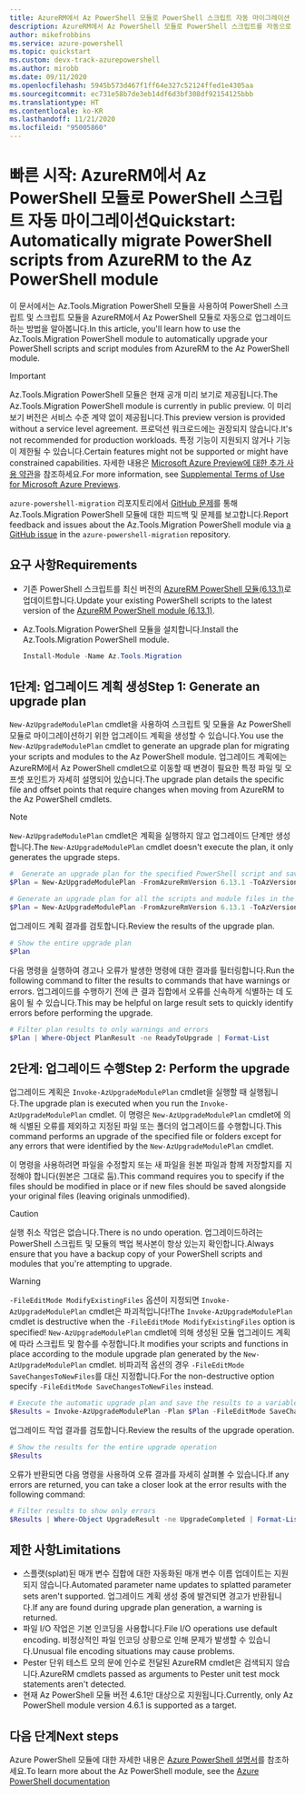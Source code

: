 ```yaml
---
title: AzureRM에서 Az PowerShell 모듈로 PowerShell 스크립트 자동 마이그레이션
description: AzureRM에서 Az PowerShell 모듈로 PowerShell 스크립트를 자동으로 마이그레이션하는 방법을 알아봅니다.
author: mikefrobbins
ms.service: azure-powershell
ms.topic: quickstart
ms.custom: devx-track-azurepowershell
ms.author: mirobb
ms.date: 09/11/2020
ms.openlocfilehash: 5945b573d467f1ff64e327c52124ffed1e4305aa
ms.sourcegitcommit: ec731e58b7de3eb14df6d3bf308df92154125bbb
ms.translationtype: HT
ms.contentlocale: ko-KR
ms.lasthandoff: 11/21/2020
ms.locfileid: "95005860"
---
```

# <a name="quickstart-automatically-migrate-powershell-scripts-from-azurerm-to-the-az-powershell-module"></a><span data-ttu-id="5b211-103">빠른 시작: AzureRM에서 Az PowerShell 모듈로 PowerShell 스크립트 자동 마이그레이션</span><span class="sxs-lookup"><span data-stu-id="5b211-103">Quickstart: Automatically migrate PowerShell scripts from AzureRM to the Az PowerShell module</span></span>

<span data-ttu-id="5b211-104">이 문서에서는 Az.Tools.Migration PowerShell 모듈을 사용하여 PowerShell 스크립트 및 스크립트 모듈을 AzureRM에서 Az PowerShell 모듈로 자동으로 업그레이드하는 방법을 알아봅니다.</span><span class="sxs-lookup"><span data-stu-id="5b211-104">In this article, you'll learn how to use the Az.Tools.Migration PowerShell module to automatically upgrade your PowerShell scripts and script modules from AzureRM to the Az PowerShell module.</span></span>

> [!IMPORTANT]
> <span data-ttu-id="5b211-105">Az.Tools.Migration PowerShell 모듈은 현재 공개 미리 보기로 제공됩니다.</span><span class="sxs-lookup"><span data-stu-id="5b211-105">The Az.Tools.Migration PowerShell module is currently in public preview.</span></span> <span data-ttu-id="5b211-106">이 미리 보기 버전은 서비스 수준 계약 없이 제공됩니다.</span><span class="sxs-lookup"><span data-stu-id="5b211-106">This preview version is provided without a service level agreement.</span></span> <span data-ttu-id="5b211-107">프로덕션 워크로드에는 권장되지 않습니다.</span><span class="sxs-lookup"><span data-stu-id="5b211-107">It's not recommended for production workloads.</span></span> <span data-ttu-id="5b211-108">특정 기능이 지원되지 않거나 기능이 제한될 수 있습니다.</span><span class="sxs-lookup"><span data-stu-id="5b211-108">Certain features might not be supported or might have constrained capabilities.</span></span> <span data-ttu-id="5b211-109">자세한 내용은 [Microsoft Azure Preview에 대한 추가 사용 약관](https://azure.microsoft.com/support/legal/preview-supplemental-terms/)을 참조하세요.</span><span class="sxs-lookup"><span data-stu-id="5b211-109">For more information, see [Supplemental Terms of Use for Microsoft Azure Previews](https://azure.microsoft.com/support/legal/preview-supplemental-terms/).</span></span>

<span data-ttu-id="5b211-110">`azure-powershell-migration` 리포지토리에서 [GitHub 문제](https://github.com/Azure/azure-powershell-migration/issues)를 통해 Az.Tools.Migration PowerShell 모듈에 대한 피드백 및 문제를 보고합니다.</span><span class="sxs-lookup"><span data-stu-id="5b211-110">Report feedback and issues about the Az.Tools.Migration PowerShell module via [a GitHub issue](https://github.com/Azure/azure-powershell-migration/issues) in the `azure-powershell-migration` repository.</span></span>

## <a name="requirements"></a><span data-ttu-id="5b211-111">요구 사항</span><span class="sxs-lookup"><span data-stu-id="5b211-111">Requirements</span></span>

* <span data-ttu-id="5b211-112">기존 PowerShell 스크립트를 최신 버전의 [AzureRM PowerShell 모듈(6.13.1)](https://github.com/Azure/azure-powershell/releases/tag/v6.13.1-November2018)로 업데이트합니다.</span><span class="sxs-lookup"><span data-stu-id="5b211-112">Update your existing PowerShell scripts to the latest version of the [AzureRM PowerShell module (6.13.1)](https://github.com/Azure/azure-powershell/releases/tag/v6.13.1-November2018).</span></span>
* <span data-ttu-id="5b211-113">Az.Tools.Migration PowerShell 모듈을 설치합니다.</span><span class="sxs-lookup"><span data-stu-id="5b211-113">Install the Az.Tools.Migration PowerShell module.</span></span>

  ```powershell
  Install-Module -Name Az.Tools.Migration
  ```

## <a name="step-1-generate-an-upgrade-plan"></a><span data-ttu-id="5b211-114">1단계: 업그레이드 계획 생성</span><span class="sxs-lookup"><span data-stu-id="5b211-114">Step 1: Generate an upgrade plan</span></span>

<span data-ttu-id="5b211-115">`New-AzUpgradeModulePlan` cmdlet을 사용하여 스크립트 및 모듈을 Az PowerShell 모듈로 마이그레이션하기 위한 업그레이드 계획을 생성할 수 있습니다.</span><span class="sxs-lookup"><span data-stu-id="5b211-115">You use the `New-AzUpgradeModulePlan` cmdlet to generate an upgrade plan for migrating your scripts and modules to the Az PowerShell module.</span></span> <span data-ttu-id="5b211-116">업그레이드 계획에는 AzureRM에서 Az PowerShell cmdlet으로 이동할 때 변경이 필요한 특정 파일 및 오프셋 포인트가 자세히 설명되어 있습니다.</span><span class="sxs-lookup"><span data-stu-id="5b211-116">The upgrade plan details the specific file and offset points that require changes when moving from AzureRM to the Az PowerShell cmdlets.</span></span>

> [!NOTE]
> <span data-ttu-id="5b211-117">`New-AzUpgradeModulePlan` cmdlet은 계획을 실행하지 않고 업그레이드 단계만 생성합니다.</span><span class="sxs-lookup"><span data-stu-id="5b211-117">The `New-AzUpgradeModulePlan` cmdlet doesn't execute the plan, it only generates the upgrade steps.</span></span>

```powershell
#  Generate an upgrade plan for the specified PowerShell script and save it to a variable.
$Plan = New-AzUpgradeModulePlan -FromAzureRmVersion 6.13.1 -ToAzVersion 4.6.1 -FilePath 'C:\Scripts\my-azure-script.ps1'
```

```powershell
# Generate an upgrade plan for all the scripts and module files in the specified folder and save it to a variable.
$Plan = New-AzUpgradeModulePlan -FromAzureRmVersion 6.13.1 -ToAzVersion 4.6.1 -DirectoryPath 'C:\Scripts'
```

<span data-ttu-id="5b211-118">업그레이드 계획 결과를 검토합니다.</span><span class="sxs-lookup"><span data-stu-id="5b211-118">Review the results of the upgrade plan.</span></span>

```powershell
# Show the entire upgrade plan
$Plan
```

<span data-ttu-id="5b211-119">다음 명령을 실행하여 경고나 오류가 발생한 명령에 대한 결과를 필터링합니다.</span><span class="sxs-lookup"><span data-stu-id="5b211-119">Run the following command to filter the results to commands that have warnings or errors.</span></span> <span data-ttu-id="5b211-120">업그레이드를 수행하기 전에 큰 결과 집합에서 오류를 신속하게 식별하는 데 도움이 될 수 있습니다.</span><span class="sxs-lookup"><span data-stu-id="5b211-120">This may be helpful on large result sets to quickly identify errors before performing the upgrade.</span></span>

```powershell
# Filter plan results to only warnings and errors
$Plan | Where-Object PlanResult -ne ReadyToUpgrade | Format-List
```

## <a name="step-2-perform-the-upgrade"></a><span data-ttu-id="5b211-121">2단계: 업그레이드 수행</span><span class="sxs-lookup"><span data-stu-id="5b211-121">Step 2: Perform the upgrade</span></span>

<span data-ttu-id="5b211-122">업그레이드 계획은 `Invoke-AzUpgradeModulePlan` cmdlet을 실행할 때 실행됩니다.</span><span class="sxs-lookup"><span data-stu-id="5b211-122">The upgrade plan is executed when you run the `Invoke-AzUpgradeModulePlan` cmdlet.</span></span> <span data-ttu-id="5b211-123">이 명령은 `New-AzUpgradeModulePlan` cmdlet에 의해 식별된 오류를 제외하고 지정된 파일 또는 폴더의 업그레이드를 수행합니다.</span><span class="sxs-lookup"><span data-stu-id="5b211-123">This command performs an upgrade of the specified file or folders except for any errors that were identified by the `New-AzUpgradeModulePlan` cmdlet.</span></span>

<span data-ttu-id="5b211-124">이 명령을 사용하려면 파일을 수정할지 또는 새 파일을 원본 파일과 함께 저장할지를 지정해야 합니다(원본은 그대로 둠).</span><span class="sxs-lookup"><span data-stu-id="5b211-124">This command requires you to specify if the files should be modified in place or if new files should be saved alongside your original files (leaving originals unmodified).</span></span>

> [!CAUTION]
> <span data-ttu-id="5b211-125">실행 취소 작업은 없습니다.</span><span class="sxs-lookup"><span data-stu-id="5b211-125">There is no undo operation.</span></span> <span data-ttu-id="5b211-126">업그레이드하려는 PowerShell 스크립트 및 모듈의 백업 복사본이 항상 있는지 확인합니다.</span><span class="sxs-lookup"><span data-stu-id="5b211-126">Always ensure that you have a backup copy of your PowerShell scripts and modules that you're attempting to upgrade.</span></span>

> [!WARNING]
> <span data-ttu-id="5b211-127">`-FileEditMode ModifyExistingFiles` 옵션이 지정되면 `Invoke-AzUpgradeModulePlan` cmdlet은 파괴적입니다!</span><span class="sxs-lookup"><span data-stu-id="5b211-127">The `Invoke-AzUpgradeModulePlan` cmdlet is destructive when the `-FileEditMode ModifyExistingFiles` option is specified!</span></span> <span data-ttu-id="5b211-128">`New-AzUpgradeModulePlan` cmdlet에 의해 생성된 모듈 업그레이드 계획에 따라 스크립트 및 함수를 수정합니다.</span><span class="sxs-lookup"><span data-stu-id="5b211-128">It modifies your scripts and functions in place according to the module upgrade plan generated by the `New-AzUpgradeModulePlan` cmdlet.</span></span> <span data-ttu-id="5b211-129">비파괴적 옵션의 경우 `-FileEditMode SaveChangesToNewFiles`를 대신 지정합니다.</span><span class="sxs-lookup"><span data-stu-id="5b211-129">For the non-destructive option specify `-FileEditMode SaveChangesToNewFiles` instead.</span></span>

```powershell
# Execute the automatic upgrade plan and save the results to a variable.
$Results = Invoke-AzUpgradeModulePlan -Plan $Plan -FileEditMode SaveChangesToNewFiles
```

<span data-ttu-id="5b211-130">업그레이드 작업 결과를 검토합니다.</span><span class="sxs-lookup"><span data-stu-id="5b211-130">Review the results of the upgrade operation.</span></span>

```powershell
# Show the results for the entire upgrade operation
$Results
```

<span data-ttu-id="5b211-131">오류가 반환되면 다음 명령을 사용하여 오류 결과를 자세히 살펴볼 수 있습니다.</span><span class="sxs-lookup"><span data-stu-id="5b211-131">If any errors are returned, you can take a closer look at the error results with the following command:</span></span>

```powershell
# Filter results to show only errors
$Results | Where-Object UpgradeResult -ne UpgradeCompleted | Format-List
```

## <a name="limitations"></a><span data-ttu-id="5b211-132">제한 사항</span><span class="sxs-lookup"><span data-stu-id="5b211-132">Limitations</span></span>

* <span data-ttu-id="5b211-133">스플랫(splat)된 매개 변수 집합에 대한 자동화된 매개 변수 이름 업데이트는 지원되지 않습니다.</span><span class="sxs-lookup"><span data-stu-id="5b211-133">Automated parameter name updates to splatted parameter sets aren't supported.</span></span> <span data-ttu-id="5b211-134">업그레이드 계획 생성 중에 발견되면 경고가 반환됩니다.</span><span class="sxs-lookup"><span data-stu-id="5b211-134">If any are found during upgrade plan generation, a warning is returned.</span></span>
* <span data-ttu-id="5b211-135">파일 I/O 작업은 기본 인코딩을 사용합니다.</span><span class="sxs-lookup"><span data-stu-id="5b211-135">File I/O operations use default encoding.</span></span> <span data-ttu-id="5b211-136">비정상적인 파일 인코딩 상황으로 인해 문제가 발생할 수 있습니다.</span><span class="sxs-lookup"><span data-stu-id="5b211-136">Unusual file encoding situations may cause problems.</span></span>
* <span data-ttu-id="5b211-137">Pester 단위 테스트 모의 문에 인수로 전달된 AzureRM cmdlet은 검색되지 않습니다.</span><span class="sxs-lookup"><span data-stu-id="5b211-137">AzureRM cmdlets passed as arguments to Pester unit test mock statements aren't detected.</span></span>
* <span data-ttu-id="5b211-138">현재 Az PowerShell 모듈 버전 4.6.1만 대상으로 지원됩니다.</span><span class="sxs-lookup"><span data-stu-id="5b211-138">Currently, only Az PowerShell module version 4.6.1 is supported as a target.</span></span>

## <a name="next-steps"></a><span data-ttu-id="5b211-139">다음 단계</span><span class="sxs-lookup"><span data-stu-id="5b211-139">Next steps</span></span>

<span data-ttu-id="5b211-140">Azure PowerShell 모듈에 대한 자세한 내용은 [Azure PowerShell 설명서](/powershell/azure/)를 참조하세요.</span><span class="sxs-lookup"><span data-stu-id="5b211-140">To learn more about the Az PowerShell module, see the [Azure PowerShell documentation](/powershell/azure/)</span></span>